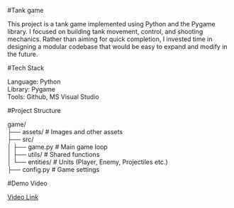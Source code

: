 #Tank game

This project is a tank game implemented using Python and the Pygame library. I focused on building tank movement, control, and shooting mechanics. Rather than aiming for quick completion, I invested time in designing a modular codebase that would be easy to expand and modify in the future.
  
  
  
#Tech Stack

Language: Python  
Library: Pygame  
Tools: Github, MS Visual Studio  
  
  
  
#Project Structure

game/  
├── assets/ # Images and other assets  
├── src/   
│ ├── game.py # Main game loop  
│ ├── utils/ # Shared functions  
│ └── entities/ # Units (Player, Enemy, Projectiles etc.)  
├── config.py # Game settings  

#Demo Video  

[Video Link](https://drive.google.com/file/d/1p2uUsznwWy6V9lW0nBLwD8m0vcwDblcX/view?usp=drive_link)

